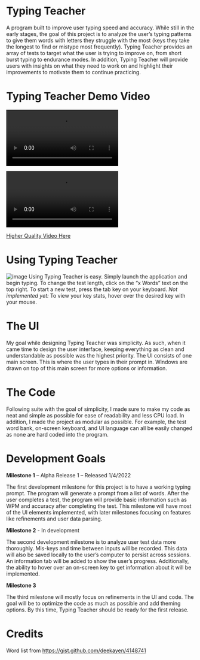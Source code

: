# Typing Teacher
A program built to improve user typing speed and accuracy. While still in the early stages, the goal of this project is to analyze the user’s typing patterns to give them words with letters they struggle with the most (keys they take the longest to find or mistype most frequently).
Typing Teacher provides an array of tests to target what the user is trying to improve on, from short burst typing to endurance modes. In addition, Typing Teacher will provide users with insights on what they need to work on and highlight their improvements to motivate them to continue practicing.
# Typing Teacher Demo Video



![video](https://user-images.githubusercontent.com/94150901/148817696-558eb25d-5d5d-40af-81bd-cc3a37874da1.mov)


![video](https://user-images.githubusercontent.com/94150901/148817246-e267be1f-5ee0-4bdd-92ae-35ee99a3d59a.mp4)

[Higher Quality Video Here](http://www.youtube.com/watch?v=qMUSCpTL98k)
# Using Typing Teacher
![image](https://user-images.githubusercontent.com/94150901/148121685-3650fbb0-b662-4101-a5b5-d905e5f9b230.png)
Using Typing Teacher is easy. Simply launch the application and begin typing. To change the test length, click on the “x Words” text on the top right. To start a new test, press the tab key on your keyboard.
*Not implemented yet:* To view your key stats, hover over the desired key with your mouse.
# The UI
My goal while designing Typing Teacher was simplicity. As such, when it came time to design the user interface, keeping everything as clean and understandable as possible was the highest priority. The UI consists of one main screen. This is where the user types in their prompt in. Windows are drawn on top of this main screen for more options or information.
# The Code
Following suite with the goal of simplicity, I made sure to make my code as neat and simple as possible for ease of readability and less CPU load. In addition, I made the project as modular as possible. For example, the test word bank, on-screen keyboard, and UI language can all be easily changed as none are hard coded into the program.
# Development Goals
****Milestone 1**** – Alpha Release 1 – Released 1/4/2022

The first development milestone for this project is to have a working typing prompt. The program will generate a prompt from a list of words. After the user completes a test, the program will provide basic information such as WPM and accuracy after completing the test.
This milestone will have most of the UI elements implemented, with later milestones focusing on features like refinements and user data parsing.

****Milestone 2**** - In development

The second development milestone is to analyze user test data more thoroughly. Mis-keys and time between inputs will be recorded. This data will also be saved locally to the user’s computer to persist across sessions. An information tab will be added to show the user’s progress.
Additionally, the ability to hover over an on-screen key to get information about it will be implemented.

****Milestone 3****

The third milestone will mostly focus on refinements in the UI and code. The goal will be to optimize the code as much as possible and add theming options. By this time, Typing Teacher should be ready for the first release.
# Credits
Word list from https://gist.github.com/deekayen/4148741
